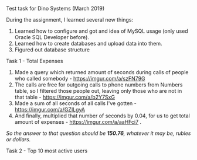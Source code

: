 Test task for Dino Systems (March 2019)

During the assignment, I learned several new things:
1) Learned how to configure and got and idea of MySQL usage (only used Oracle SQL Developer before).
2) Learned how to create databases and upload data into them.
3) Figured out database structure

Task 1 - Total Expenses
1) Made a query which returned amount of seconds during calls of people who called somebody - https://imgur.com/a/szFN79G
2) The calls are free for outgoing calls to phone numbers from Numbers table, so I filtered those people out, leaving only those who are not in that table - https://imgur.com/a/b2Y7SxG
3) Made a sum of all seconds of all calls I've gotten - https://imgur.com/a/GZILgyA
4) And finally, multiplied that number of seconds by 0.04, for us to get total amount of expenses - https://imgur.com/a/aaHFci7 .

*So the answer to that question should be **150.76**, whatever it may be, rubles or dollars.*

Task 2 - Top 10 most active users
